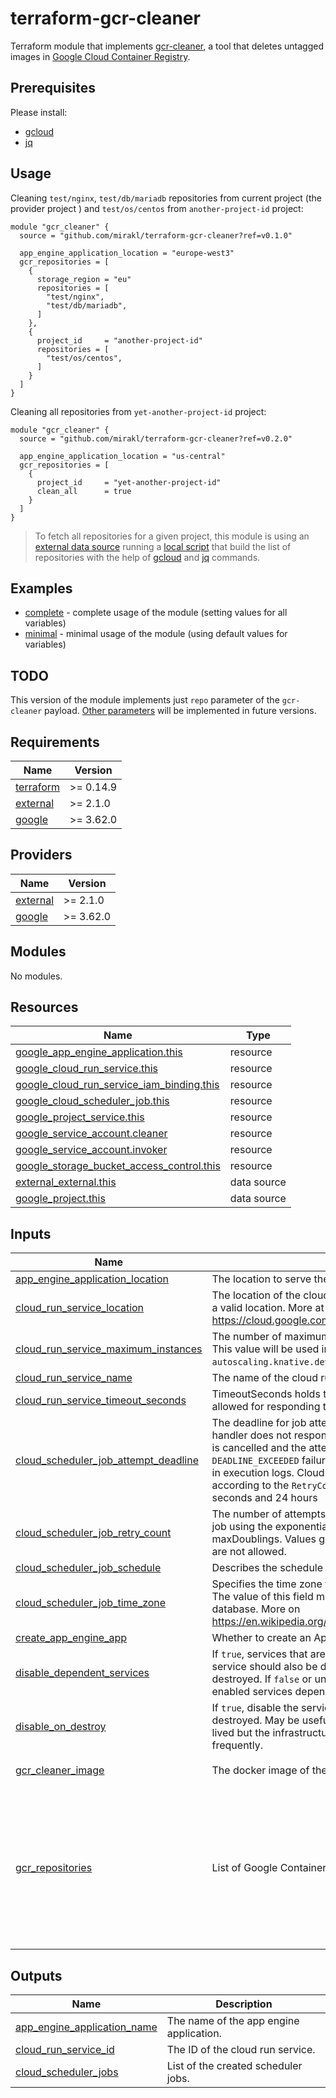 # terraform-gcr-cleaner

Terraform module that implements [gcr-cleaner](https://github.com/sethvargo/gcr-cleaner), a tool that deletes untagged images in [Google Cloud Container Registry](https://cloud.google.com/container-registry).

## Prerequisites

Please install:
* [gcloud](https://cloud.google.com/sdk/gcloud/)
* [jq](https://stedolan.github.io/jq/)

## Usage
Cleaning `test/nginx`, `test/db/mariadb` repositories from current project (the provider project ) and `test/os/centos` from `another-project-id` project:
```hcl
module "gcr_cleaner" {
  source = "github.com/mirakl/terraform-gcr-cleaner?ref=v0.1.0"

  app_engine_application_location = "europe-west3"
  gcr_repositories = [
    {
      storage_region = "eu"
      repositories = [
        "test/nginx",
        "test/db/mariadb",
      ]
    },
    {
      project_id     = "another-project-id"
      repositories = [
        "test/os/centos",
      ]
    }
  ]
}
```
Cleaning all repositories from `yet-another-project-id` project:
```hcl
module "gcr_cleaner" {
  source = "github.com/mirakl/terraform-gcr-cleaner?ref=v0.2.0"

  app_engine_application_location = "us-central"
  gcr_repositories = [
    {
      project_id     = "yet-another-project-id"
      clean_all      = true
    }
  ]
}
```

> To fetch all repositories for a given project, this module is using an [external data source](https://registry.terraform.io/providers/hashicorp/external/latest/docs/data-sources/data_source) running a [local script](scripts/get_all_repositories.sh) that build the list of repositories with the help of [gcloud](https://cloud.google.com/sdk/gcloud/) and [jq](https://stedolan.github.io/jq/) commands.

## Examples

* [complete](examples/complete) - complete usage of the module (setting values for all variables)
* [minimal](examples/minimal) - minimal usage of the module (using default values for variables)

## TODO

This version of the module implements just `repo` parameter of the `gcr-cleaner` payload. [Other parameters](https://github.com/sethvargo/gcr-cleaner#payload--parameters) will be implemented in future versions. 

<!-- BEGINNING OF PRE-COMMIT-TERRAFORM DOCS HOOK -->
## Requirements

| Name | Version |
|------|---------|
| <a name="requirement_terraform"></a> [terraform](#requirement\_terraform) | >= 0.14.9 |
| <a name="requirement_external"></a> [external](#requirement\_external) | >= 2.1.0 |
| <a name="requirement_google"></a> [google](#requirement\_google) | >= 3.62.0 |

## Providers

| Name | Version |
|------|---------|
| <a name="provider_external"></a> [external](#provider\_external) | >= 2.1.0 |
| <a name="provider_google"></a> [google](#provider\_google) | >= 3.62.0 |

## Modules

No modules.

## Resources

| Name | Type |
|------|------|
| [google_app_engine_application.this](https://registry.terraform.io/providers/hashicorp/google/latest/docs/resources/app_engine_application) | resource |
| [google_cloud_run_service.this](https://registry.terraform.io/providers/hashicorp/google/latest/docs/resources/cloud_run_service) | resource |
| [google_cloud_run_service_iam_binding.this](https://registry.terraform.io/providers/hashicorp/google/latest/docs/resources/cloud_run_service_iam_binding) | resource |
| [google_cloud_scheduler_job.this](https://registry.terraform.io/providers/hashicorp/google/latest/docs/resources/cloud_scheduler_job) | resource |
| [google_project_service.this](https://registry.terraform.io/providers/hashicorp/google/latest/docs/resources/project_service) | resource |
| [google_service_account.cleaner](https://registry.terraform.io/providers/hashicorp/google/latest/docs/resources/service_account) | resource |
| [google_service_account.invoker](https://registry.terraform.io/providers/hashicorp/google/latest/docs/resources/service_account) | resource |
| [google_storage_bucket_access_control.this](https://registry.terraform.io/providers/hashicorp/google/latest/docs/resources/storage_bucket_access_control) | resource |
| [external_external.this](https://registry.terraform.io/providers/hashicorp/external/latest/docs/data-sources/external) | data source |
| [google_project.this](https://registry.terraform.io/providers/hashicorp/google/latest/docs/data-sources/project) | data source |

## Inputs

| Name | Description | Type | Default | Required |
|------|-------------|------|---------|:--------:|
| <a name="input_app_engine_application_location"></a> [app\_engine\_application\_location](#input\_app\_engine\_application\_location) | The location to serve the app from. | `string` | `"europe-west1"` | no |
| <a name="input_cloud_run_service_location"></a> [cloud\_run\_service\_location](#input\_cloud\_run\_service\_location) | The location of the cloud run instance. Make sure to provide a valid location. More at https://cloud.google.com/run/docs/locations. | `string` | `"europe-west1"` | no |
| <a name="input_cloud_run_service_maximum_instances"></a> [cloud\_run\_service\_maximum\_instances](#input\_cloud\_run\_service\_maximum\_instances) | The number of maximum instances to set for this revision. This value will be used in the `autoscaling.knative.dev/maxScale` annotation key. | `number` | `100` | no |
| <a name="input_cloud_run_service_name"></a> [cloud\_run\_service\_name](#input\_cloud\_run\_service\_name) | The name of the cloud run service. | `string` | `"gcr-cleaner"` | no |
| <a name="input_cloud_run_service_timeout_seconds"></a> [cloud\_run\_service\_timeout\_seconds](#input\_cloud\_run\_service\_timeout\_seconds) | TimeoutSeconds holds the max duration the instance is allowed for responding to a request. | `number` | `60` | no |
| <a name="input_cloud_scheduler_job_attempt_deadline"></a> [cloud\_scheduler\_job\_attempt\_deadline](#input\_cloud\_scheduler\_job\_attempt\_deadline) | The deadline for job attempts in seconds. If the request handler does not respond by this deadline then the request is cancelled and the attempt is marked as a `DEADLINE_EXCEEDED` failure. The failed attempt can be viewed in execution logs. Cloud Scheduler will retry the job according to the `RetryConfig`. Value must be between 15 seconds and 24 hours | `number` | `320` | no |
| <a name="input_cloud_scheduler_job_retry_count"></a> [cloud\_scheduler\_job\_retry\_count](#input\_cloud\_scheduler\_job\_retry\_count) | The number of attempts that the system will make to run a job using the exponential backoff procedure described by maxDoublings. Values greater than 5 and negative values are not allowed. | `number` | `1` | no |
| <a name="input_cloud_scheduler_job_schedule"></a> [cloud\_scheduler\_job\_schedule](#input\_cloud\_scheduler\_job\_schedule) | Describes the schedule on which the job will be executed. | `string` | `"0 4 * * 1"` | no |
| <a name="input_cloud_scheduler_job_time_zone"></a> [cloud\_scheduler\_job\_time\_zone](#input\_cloud\_scheduler\_job\_time\_zone) | Specifies the time zone to be used in interpreting schedule. The value of this field must be a time zone name from the tz database. More on https://en.wikipedia.org/wiki/List_of_tz_database_time_zones | `string` | `"Europe/Brussels"` | no |
| <a name="input_create_app_engine_app"></a> [create\_app\_engine\_app](#input\_create\_app\_engine\_app) | Whether to create an App Engine application. | `bool` | `false` | no |
| <a name="input_disable_dependent_services"></a> [disable\_dependent\_services](#input\_disable\_dependent\_services) | If `true`, services that are enabled and which depend on this service should also be disabled when this service is destroyed. If `false` or unset, an error will be generated if any enabled services depend on this service when destroying it. | `bool` | `false` | no |
| <a name="input_disable_on_destroy"></a> [disable\_on\_destroy](#input\_disable\_on\_destroy) | If `true`, disable the service when the terraform resource is destroyed. May be useful in the event that a project is long-lived but the infrastructure running in that project changes frequently. | `bool` | `false` | no |
| <a name="input_gcr_cleaner_image"></a> [gcr\_cleaner\_image](#input\_gcr\_cleaner\_image) | The docker image of the gcr cleaner to deploy to Cloud Run. | `string` | `"gcr.io/gcr-cleaner/gcr-cleaner"` | no |
| <a name="input_gcr_repositories"></a> [gcr\_repositories](#input\_gcr\_repositories) | List of Google Container Registries objects. | <pre>list(object({<br>    # google project id, if ommited, it will be assigned `google_project_id` variable value<br>    project_id = optional(string)<br>    # location of the storage bucket<br>    storage_region = optional(string)<br>    # docker image repositories to clean<br>    repositories = optional(list(string))<br>    # or clean all project's repositories<br>    clean_all = optional(bool)<br>  }))</pre> | `[]` | no |

## Outputs

| Name | Description |
|------|-------------|
| <a name="output_app_engine_application_name"></a> [app\_engine\_application\_name](#output\_app\_engine\_application\_name) | The name of the app engine application. |
| <a name="output_cloud_run_service_id"></a> [cloud\_run\_service\_id](#output\_cloud\_run\_service\_id) | The ID of the cloud run service. |
| <a name="output_cloud_scheduler_jobs"></a> [cloud\_scheduler\_jobs](#output\_cloud\_scheduler\_jobs) | List of the created scheduler jobs. |
<!-- END OF PRE-COMMIT-TERRAFORM DOCS HOOK -->
